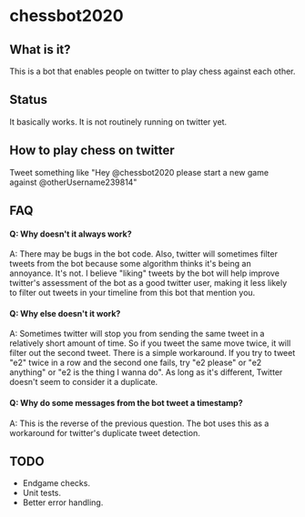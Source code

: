 # chessbot2020

## What is it?

This is a bot that enables people on twitter to play chess against each other.

## Status

It basically works. It is not routinely running on twitter yet.

## How to play chess on twitter

Tweet something like "Hey @chessbot2020 please start a new game against @otherUsername239814"

## FAQ

#### Q: Why doesn't it always work?

A: There may be bugs in the bot code. Also, twitter will sometimes filter tweets from the bot because some algorithm thinks it's being an annoyance. It's not. I believe "liking" tweets by the bot will help improve twitter's assessment of the bot as a good twitter user, making it less likely to filter out tweets in your timeline from this bot that mention you.

#### Q: Why else doesn't it work?

A: Sometimes twitter will stop you from sending the same tweet in a relatively short amount of time. So if you tweet the same move twice, it will filter out the second tweet. There is a simple workaround. If you try to tweet "e2" twice in a row and the second one fails, try "e2 please" or "e2 anything" or "e2 is the thing I wanna do". As long as it's different, Twitter doesn't seem to consider it a duplicate.

#### Q: Why do some messages from the bot tweet a timestamp?

A: This is the reverse of the previous question. The bot uses this as a workaround for twitter's duplicate tweet detection.

## TODO

* Endgame checks.
* Unit tests.
* Better error handling.
